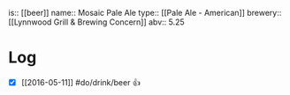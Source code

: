 is:: [[beer]]
name:: Mosaic Pale Ale
type:: [[Pale Ale - American]]
brewery:: [[Lynnwood Grill & Brewing Concern]]
abv:: 5.25

# Log
- [x] [[2016-05-11]] #do/drink/beer 👍
